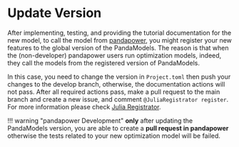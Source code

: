 # Update Version

After implementing, testing, and providing the tutorial documentation for the new model, to call the model from [pandapower](https://pandapower.readthedocs.io/en/latest/index.html), you might register your new features to the global version of the PandaModels. The reason is that when the (non-developer) pandapower users run optimization models, indeed, they call the models from the registered version of PandaModels.

In this case, you need to change the version in `Project.toml` then push your changes to the develop branch, otherwise, the documentation actions will not pass. After all required actions pass, make a pull request to the main branch and create a new issue, and comment `@JuliaRegistrator register`. For more information please check [Julia Registrator](https://github.com/JuliaRegistries/Registrator.jl).

!!! warning "pandapower Development"
    **only** after updating the PandaModels version, you are able to create a **pull request in pandapower** otherwise the tests related to your new optimization model will be failed.
